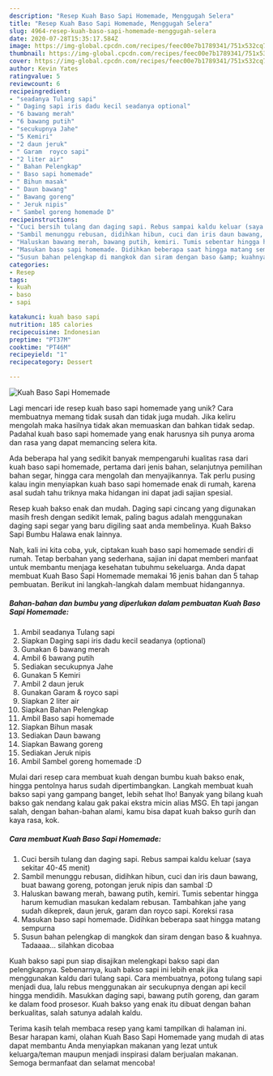 ```yaml
---
description: "Resep Kuah Baso Sapi Homemade, Menggugah Selera"
title: "Resep Kuah Baso Sapi Homemade, Menggugah Selera"
slug: 4964-resep-kuah-baso-sapi-homemade-menggugah-selera
date: 2020-07-28T15:35:17.584Z
image: https://img-global.cpcdn.com/recipes/feec00e7b1789341/751x532cq70/kuah-baso-sapi-homemade-foto-resep-utama.jpg
thumbnail: https://img-global.cpcdn.com/recipes/feec00e7b1789341/751x532cq70/kuah-baso-sapi-homemade-foto-resep-utama.jpg
cover: https://img-global.cpcdn.com/recipes/feec00e7b1789341/751x532cq70/kuah-baso-sapi-homemade-foto-resep-utama.jpg
author: Kevin Yates
ratingvalue: 5
reviewcount: 6
recipeingredient:
- "seadanya Tulang sapi"
- " Daging sapi iris dadu kecil seadanya optional"
- "6 bawang merah"
- "6 bawang putih"
- "secukupnya Jahe"
- "5 Kemiri"
- "2 daun jeruk"
- " Garam  royco sapi"
- "2 liter air"
- " Bahan Pelengkap"
- " Baso sapi homemade"
- " Bihun masak"
- " Daun bawang"
- " Bawang goreng"
- " Jeruk nipis"
- " Sambel goreng homemade D"
recipeinstructions:
- "Cuci bersih tulang dan daging sapi. Rebus sampai kaldu keluar (saya sekitar 40-45 menit)"
- "Sambil menunggu rebusan, didihkan hibun, cuci dan iris daun bawang, buat bawang goreng, potongan jeruk nipis dan sambal :D"
- "Haluskan bawang merah, bawang putih, kemiri. Tumis sebentar hingga harum kemudian masukan kedalam rebusan. Tambahkan jahe yang sudah dikeprek, daun jeruk, garam dan royco sapi. Koreksi rasa"
- "Masukan baso sapi homemade. Didihkan beberapa saat hingga matang sempurna"
- "Susun bahan pelengkap di mangkok dan siram dengan baso &amp; kuahnya. Tadaaaa... silahkan dicobaa"
categories:
- Resep
tags:
- kuah
- baso
- sapi

katakunci: kuah baso sapi 
nutrition: 185 calories
recipecuisine: Indonesian
preptime: "PT37M"
cooktime: "PT46M"
recipeyield: "1"
recipecategory: Dessert

---
```



![Kuah Baso Sapi Homemade](https://img-global.cpcdn.com/recipes/feec00e7b1789341/751x532cq70/kuah-baso-sapi-homemade-foto-resep-utama.jpg)

Lagi mencari ide resep kuah baso sapi homemade yang unik? Cara membuatnya memang tidak susah dan tidak juga mudah. Jika keliru mengolah maka hasilnya tidak akan memuaskan dan bahkan tidak sedap. Padahal kuah baso sapi homemade yang enak harusnya sih punya aroma dan rasa yang dapat memancing selera kita.

Ada beberapa hal yang sedikit banyak mempengaruhi kualitas rasa dari kuah baso sapi homemade, pertama dari jenis bahan, selanjutnya pemilihan bahan segar, hingga cara mengolah dan menyajikannya. Tak perlu pusing kalau ingin menyiapkan kuah baso sapi homemade enak di rumah, karena asal sudah tahu triknya maka hidangan ini dapat jadi sajian spesial.

Resep kuah bakso enak dan mudah. Daging sapi cincang yang digunakan masih fresh dengan sedikit lemak, paling bagus adalah menggunakan daging sapi segar yang baru digiling saat anda membelinya. Kuah Bakso Sapi Bumbu Halawa enak lainnya.


Nah, kali ini kita coba, yuk, ciptakan kuah baso sapi homemade sendiri di rumah. Tetap berbahan yang sederhana, sajian ini dapat memberi manfaat untuk membantu menjaga kesehatan tubuhmu sekeluarga. Anda dapat membuat Kuah Baso Sapi Homemade memakai 16 jenis bahan dan 5 tahap pembuatan. Berikut ini langkah-langkah dalam membuat hidangannya.

<!--inarticleads1-->

##### Bahan-bahan dan bumbu yang diperlukan dalam pembuatan Kuah Baso Sapi Homemade:

1. Ambil seadanya Tulang sapi
1. Siapkan  Daging sapi iris dadu kecil seadanya (optional)
1. Gunakan 6 bawang merah
1. Ambil 6 bawang putih
1. Sediakan secukupnya Jahe
1. Gunakan 5 Kemiri
1. Ambil 2 daun jeruk
1. Gunakan  Garam &amp; royco sapi
1. Siapkan 2 liter air
1. Siapkan  Bahan Pelengkap
1. Ambil  Baso sapi homemade
1. Siapkan  Bihun masak
1. Sediakan  Daun bawang
1. Siapkan  Bawang goreng
1. Sediakan  Jeruk nipis
1. Ambil  Sambel goreng homemade :D


Mulai dari resep cara membuat kuah dengan bumbu kuah bakso enak, hingga pentolnya harus sudah dipertimbangkan. Langkah membuat kuah bakso sapi yang gampang banget, lebih sehat lho! Banyak yang bilang kuah bakso gak nendang kalau gak pakai ekstra micin alias MSG. Eh tapi jangan salah, dengan bahan-bahan alami, kamu bisa dapat kuah bakso gurih dan kaya rasa, kok. 

<!--inarticleads2-->

##### Cara membuat Kuah Baso Sapi Homemade:

1. Cuci bersih tulang dan daging sapi. Rebus sampai kaldu keluar (saya sekitar 40-45 menit)
1. Sambil menunggu rebusan, didihkan hibun, cuci dan iris daun bawang, buat bawang goreng, potongan jeruk nipis dan sambal :D
1. Haluskan bawang merah, bawang putih, kemiri. Tumis sebentar hingga harum kemudian masukan kedalam rebusan. Tambahkan jahe yang sudah dikeprek, daun jeruk, garam dan royco sapi. Koreksi rasa
1. Masukan baso sapi homemade. Didihkan beberapa saat hingga matang sempurna
1. Susun bahan pelengkap di mangkok dan siram dengan baso &amp; kuahnya. Tadaaaa... silahkan dicobaa


Kuah bakso sapi pun siap disajikan melengkapi bakso sapi dan pelengkapnya. Sebenarnya, kuah bakso sapi ini lebih enak jika menggunakan kaldu dari tulang sapi. Cara membuatnya, potong tulang sapi menjadi dua, lalu rebus menggunakan air secukupnya dengan api kecil hingga mendidih. Masukkan daging sapi, bawang putih goreng, dan garam ke dalam food prosesor. Kuah bakso yang enak itu dibuat dengan bahan berkualitas, salah satunya adalah kaldu. 

Terima kasih telah membaca resep yang kami tampilkan di halaman ini. Besar harapan kami, olahan Kuah Baso Sapi Homemade yang mudah di atas dapat membantu Anda menyiapkan makanan yang lezat untuk keluarga/teman maupun menjadi inspirasi dalam berjualan makanan. Semoga bermanfaat dan selamat mencoba!
